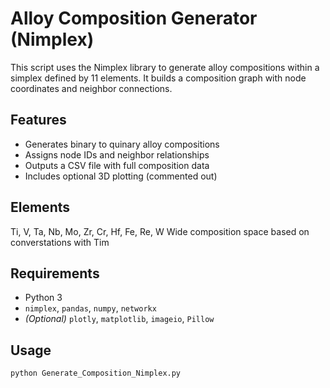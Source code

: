 # Alloy Composition Generator (Nimplex)

This script uses the Nimplex library to generate alloy compositions within a simplex defined by 11 elements. It builds a composition graph with node coordinates and neighbor connections.

## Features

- Generates binary to quinary alloy compositions
- Assigns node IDs and neighbor relationships
- Outputs a CSV file with full composition data
- Includes optional 3D plotting (commented out)

## Elements

Ti, V, Ta, Nb, Mo, Zr, Cr, Hf, Fe, Re, W 
Wide composition space based on converstations with Tim

## Requirements

- Python 3
- `nimplex`, `pandas`, `numpy`, `networkx`
- *(Optional)* `plotly`, `matplotlib`, `imageio`, `Pillow`

## Usage

```bash
python Generate_Composition_Nimplex.py


